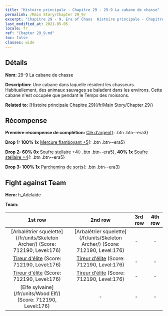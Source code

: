 ```yaml
---
title: "Histoire principale - Chapitre 29 - 29-9 La cabane de chasse"
permalink: /Main Story/Chapter 29_9/
excerpt: "Chapitre 29 - 9. Era of Chaos  Histoire principale - Chapitre 29_9. 29-9 La cabane de chasse"
last_modified_at: 2021-05-05
locale: fr
ref: "Chapter 29_9.md"
toc: false
classes: wide
---
```


## Détails

 **Nom:** 29-9 La cabane de chasse

 **Description:** Une cabane dans laquelle résident les chasseurs. Habituellement, des animaux sauvages se baladent dans les environs. Cette cabane n'est occupée que pendant le Temps des moissons.

 **Related to:** [Histoire principale Chapitre 29](/fr/Main Story/Chapter 29/)

## Récompense

 **Première récompense de complétion:** [Clé d'argent](/ItemsFR/con_693/){: .btn .btn--era3}

 **Drop 1:** **100% 1x** [Mercure flamboyant +5](/ItemsFR/mat_98/){: .btn .btn--era5}

 **Drop 2:** **60% 0x** [Soufre stellaire +4](/ItemsFR/mat_92/){: .btn .btn--era5}, **40% 1x** [Soufre stellaire +4](/ItemsFR/mat_92/){: .btn .btn--era5}

 **Drop 3:** **100% 1x** [Parchemins de sorts](/ItemsFR/con_694/){: .btn .btn--era3}


## Fight against Team
 **Hero:** h_Adelaide

 **Team:**


  | 1st row | 2nd row | 3rd row | 4th row |
  |:----:|:----:|:----|:----:|
  | [Arbalétrier squelette](/fr/units/Skeleton Archer/) (Score: 712190, Level:176)  | [Arbalétrier squelette](/fr/units/Skeleton Archer/) (Score: 712190, Level:176)  | - | - |
  | [Tireur d'élite](/fr/units/Sharpshooter/) (Score: 712190, Level:176)  | [Tireur d'élite](/fr/units/Sharpshooter/) (Score: 712190, Level:176)  | - | - |
  | [Tireur d'élite](/fr/units/Sharpshooter/) (Score: 712190, Level:176)  | [Tireur d'élite](/fr/units/Sharpshooter/) (Score: 712190, Level:176)  | - | - |
  | [Elfe sylvaine](/fr/units/Wood Elf/) (Score: 712190, Level:176)  | - | - | - |


